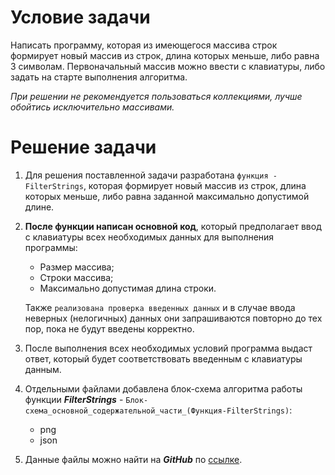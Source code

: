 # Условие задачи
Написать программу, которая из имеющегося массива строк формирует новый массив из строк, длина которых меньше, либо равна 3 символам. Первоначальный массив можно ввести с клавиатуры, либо задать на старте выполнения алгоритма. 

*При решении не рекомендуется пользоваться коллекциями, лучше обойтись исключительно массивами.*

# Решение задачи
1. Для решения поставленной задачи разработана `функция - FilterStrings`, которая формирует новый массив из строк, длина которых меньше, либо равна заданной максимально допустимой длине.

2. **После функции написан основной код**, который предполагает ввод с клавиатуры всех необходимых данных для выполнения программы:
    - Размер массива;
    - Строки массива;
    - Максимально допустимая длина строки.

    Также `реализована проверка введенных данных` и в случае ввода неверных (нелогичных) данных они запрашиваются повторно до тех пор, пока не будут введены корректно.

3. После выполнения всех необходимых условий программа выдаст ответ, который будет соответствовать введенным с клавиатуры данным.

4. Отдельными файлами добавлена блок-схема алгоритма работы функции **_FilterStrings_** - `Блок-схема_основной_содержательной_части_(Функция-FilterStrings)`:
    - png
    - json

5. Данные файлы можно найти на **_GitHub_** по [ссылке](https://github.com/NonStop8988/Interim_certification).